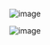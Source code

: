 ![image](https://user-images.githubusercontent.com/70198995/165808019-47e45fd3-6c82-471e-8847-c9a7a5add736.png)

![image](https://user-images.githubusercontent.com/70198995/165808080-14925c63-af40-43d7-955e-5edbd6bae3d4.png)
